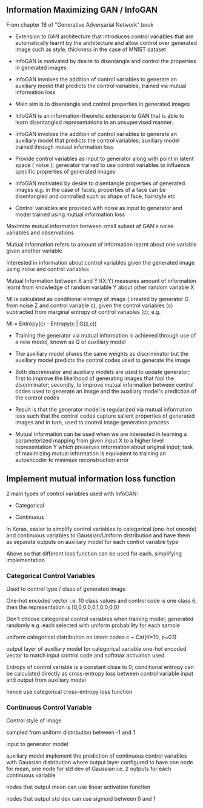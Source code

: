 ## Information Maximizing GAN / InfoGAN

From chapter 18 of "Generative Adversarial Network" book

* Extension to GAN architecture that introduces control variables that are automatically learnt by the architecture and allow control over generated image such as style, thickness in the case of MNIST dataset

* InfoGAN is motivated by desire to disentangle and control the properties in generated images.

* InfoGAN involves the addition of control variables to generate an auxiliary model that predicts the control variables, trained via mutual information loss

* Main aim is to disentangle and control properties in generated images

* InfoGAN is an information-theoretic extension to GAN that is able to learn disentangled representations in an unsupervised manner.

* InfoGAN involves the addition of control variables to generate an auxiliary model that predicts the control variables; auxiliary model trained through mutual information loss

* Provide control variables as input to generator along with point in latent space ( noise ); generator trained to use control variables to influence specific properties of generated images

* InfoGAN motivated by desire to disentangle properties of generated images e.g. in the case of faces, properties of a face can be disentangled and controlled such as shape of face, hairstyle etc

* Control variables are provided with noise as input to generator and model trained using mutual information loss

Maximize mutual information between small subset of GAN's noise variables and observations

Mutual information refers to amount of information learnt about one variable given another variable

Interested in information about control variables given the generated image using noise and control variables

Mutual Information between X and Y I(X;Y) measures amount of information learnt from knowledge of random variable Y about other random variable X


MI is calculated as conditional entropy of image ( created by generator G from noise Z and control variable c), given the control variables (c) subtracted from marginal entropy of control variables (c); e.g.

MI = Entropy(c) - Entropy(c | G(z,c))

* Training the generator via mutual information is achieved through use of a new model, known as Q or auxiliary model

* The auxiliary model shares the same weights as discriminator but the auxiliary model predicts the control codes used to generate the image

* Both discriminator and auxiliary models are used to update generator; first to improve the likelihood of generating images that fool the discriminator; secondly, to improve mutual information between control codes used to generate an image and the auxiliary model's prediction of the control codes

* Result is that the generator model is regularized via mutual information loss such that the control codes capture salient properties of generated images and in turn, used to control image generation process

* Mutual information can be used when we are interested in learning a parameterized mapping from given input X to a higher level representation Y which preserves information about original input; task of maximizing mutual information is equivalent to training an autoencoder to minimize reconstruction error

## Implement mutual information loss function

2 main types of control variables used with InfoGAN:

* Categorical

* Continuous

In Keras, easier to simplify control variables to categorical (one-hot encode) and continuous variables to Gaussian/Uniform distribution and have them as separate outputs on auxiliary model for each control variable type

Above so that different loss function can be used for each, simplifying implementation

### Categorical Control Variables

Used to control type / class of generated image

One-hot encoded vector
i.e. 10 class values and control code is one class 6, then the representation is [0,0,0,0,0,1,0,0,0,0]

Don't choose categorical control variables when training model; generated randomly e.g. each selected with uniform probability for each sample

uniform categorical distribution on latent codes c ~ Cat(K=10, p=0.1)

output layer of auxiliary model for categorical variable one-hot encoded vector to match input control code and softmax activation used

Entropy of control variable is a constant close to 0; conditional entropy can be calculated directly as cross-entropy loss between control variable input and output from auxiliary model

hence use categorical cross-entropy loss function

### Continuous Control Variable

Control style of image

sampled from uniform distribution between -1 and 1

input to generator model

auxiliary model implement the prediction of continuous control variables with Gaussian distribution where output layer configured to have one node for mean, one node for std dev of Gaussian i.e. 2 outputs for each continuous variable

nodes that output mean can use linear activation function

nodes that output std dev can use sigmoid between 0 and 1

